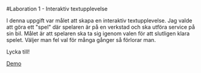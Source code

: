 #Laboration 1 - Interaktiv textupplevelse

I denna uppgift var målet att skapa en interaktiv textupplevelse. 
Jag valde att göra ett "spel" där spelaren är på en verkstad och ska utföra service på sin bil. 
Målet är att spelaren ska ta sig igenom valen för att slutligen klara spelet. Väljer man fel val för många gånger så förlorar man. 

Lycka till!

[Demo](https://adahep.github.io/Spel---uppgift/)
